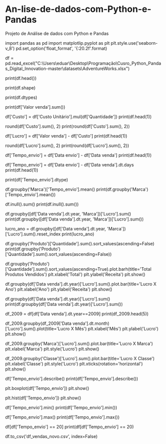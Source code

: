# An-lise-de-dados-com-Python-e-Pandas
Projeto de Análise de dados com Python e Pandas

import pandas as pd
import matplotlip.pyplot as plt
plt.style.use('seaborn-v_8')
pd.set_option('float_format', '{:20.2f'.format)

df = pd.read_excel("C:\Users\eduar\Desktop\Programação\Cusro_Python_Pandas_Digital_Innovation-master\datasets\AdventureWorks.xlsx")

print(df.head())

print(df.shape)

print(df.dtypes)

print(df['Valor venda'].sum())

df['Custo'] = df['Custo Unitário'].mul(df['Quantidade'])
print(df.head(1))

round(df['Custo'].sum(), 2)
print(round(df['Custo'].sum(), 2))

df['Lucro'] = df['Valor venda'] - df['Custo']
print(df.head(1))

round(df['Lucro'].sum(), 2)
print(round(df['Lucro'].sum(), 2))

df['Tempo_envio'] = df['Data envio'] - df['Data venda']
print(df.head(1))

df['Tempo_envio'] = df['Data envio'] - df['Data venda'].dt.days
print(df.head(1))

print(df['Tempo_envio'].dtype)

df.groupby('Marca')['Tempo_envio'].mean()
print(df.groupby('Marca')['Tempo_envio'].mean())

df.inull().sum()
print(df.inull().sum())

df.groupby([df['Data venda'].dt.year, 'Marca'])['Lucro'].sum()
print(df.groupby([df['Data venda'].dt.year, 'Marca'])['Lucro'].sum())

lucro_ano = df.groupby([df['Data venda'].dt.year, 'Marca'])['Lucro'].sum().reset_index
print(lucro_ano)

df.groupby('Produto')['Quantidade'].sum().sort_values(ascending=False)
print(df.groupby('Produto')['Quantidade'].sum().sort_values(ascending=False))

df.groupby('Produto')['Quantidade'].sum().sort_values(ascending=True).plot.barh(title='Total Produtos Vendidos')
plt.xlabel('Total')
plt.ylabel('Receita')
plt.show()

df.groupby(df['Data venda'].dt.year)['Lucro'].sum().plot.bar(title='Lucro X Ano')
plt.xlabel('Ano')
plt.ylabel('Receita')
plt.show()

df.groupby(df['Data venda'].dt.year)['Lucro'].sum()
print(df.groupby(df['Data venda'].dt.year)['Lucro'].sum())

df_2009 = df[df['Data venda'].dt.year==2009]
print(df_2009.head(5))

df_2009.groupby(df_2009['Data venda'].dt.month)['Lucro'].sum().plot(title='Lucro X Mês')
plt.xlabel('Mês')
plt.ylabel('Lucro')
plt.show()

df_2009.groupby('Marca')['Lucro'].sum().plot.bar(title='Lucro X Marca')
plt.xlabel('Marca')
plt.style('Lucro')
plt.show()

df_2009.groupby('Classe')['Lucro'].sum().plot.bar(title='Lucro X Classe')
plt.xlabel('Classe')
plt.style('Lucro')
plt.xticks(rotation='horizontal')
plt.show()

df['Tempo_envio'].describe()
print(df['Tempo_envio'].describe())

plt.boxplot(df['Tempo_envio'])
plt.show()

plt.hist(df['Tempo_envio'])
plt.show()

df['Tempo_envio'].min()
print(df['Tempo_envio'].min())

df['Tempo_envio'].max()
print(df['Tempo_envio'].max())

df[df['Tempo_envio'] == 20]
print(df[df['Tempo_envio'] == 20)

df.to_csv('df_vendas_novo.csv', index=False)
